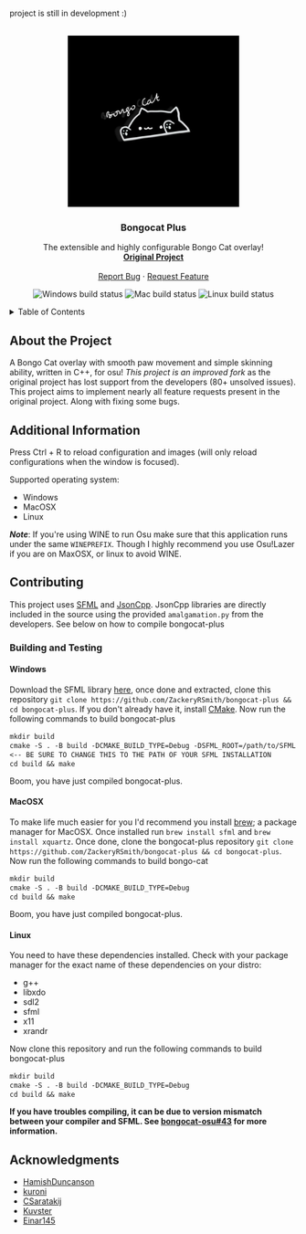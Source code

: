 <!-- TOP OF README ANCHOR -->
<a name="top"></a>

project is still in development :)
<!-- PROJECT LOGO -->
<br/>
<div align="center">
  <a href="https://github.com/ZackeryRSmith/bongocat-plus/">
    <img src="./res/bongocatlogo.jpg" alt="logo" width="300" height="300">
  </a>

<h3 align="center">Bongocat Plus</h3>
  <p align="center">
    The extensible and highly configurable Bongo Cat overlay!
    <br/>
    <a href="https://github.com/kuroni/bongocat-osu"><strong>Original Project</strong></a>
    <br/><br/>
    <a href="https://github.com/ZackeryRSmith/bongocat-plus/issues">Report Bug</a>
    ·
    <a href="https://github.com/ZackeryRSmith/bongocat-plus/issues">Request Feature</a>
  </p>
  
  <p align="center">
    <!--<img alt="Windows build status" src="https://img.shields.io/badge/Windows%20build-Passing-brightgreen?style=for-the-badge&logo=windows">-->
    <img alt="Windows build status" src="https://img.shields.io/badge/Windows%20build-Testing-yellow?style=for-the-badge&logo=windows">
    <!--<img alt="Windows build status" src="https://img.shields.io/badge/Windows%20build-Failing-red?style=for-the-badge&logo=windows">-->
    <img alt="Mac build status" src="https://img.shields.io/badge/Mac%20build-Passing-brightgreen?style=for-the-badge&logo=apple">
    <!--<img alt="Mac build status" src="https://img.shields.io/badge/Mac%20build-Testing-yellow?style=for-the-badge&logo=apple">-->
    <!--<img alt="Mac build status" src="https://img.shields.io/badge/Mac%20build-Failing-red?style=for-the-badge&logo=apple">-->
    <!--<img alt="Linux build status" src="https://img.shields.io/badge/Linux%20build-Passing-green?style=for-the-badge&logo=linux&logoColor=white">-->
    <img alt="Linux build status" src="https://img.shields.io/badge/Linux%20build-Testing-yellow?style=for-the-badge&logo=linux&logoColor=white">
    <!--<img alt="Linux build status" src="https://img.shields.io/badge/Linux%20build-Failing-red?style=for-the-badge&logo=linux&logoColor=white">-->
  </p>
</div>

<!-- TABLE OF CONTENTS -->
<details>
  <summary>Table of Contents</summary>
  <ol>
    <li><a href="#about-the-project">About The Project</a></li>
    <li><a href="#additional-information">Additional Information</a></li>
    <li><a href="#contributing">Contributing</a></li>
    <ul>
      <li><a href="#building-and-testing">Building and Testing</a></li>
      <ul>
          <li><a href="#windows">Windows</a></li>
          <li><a href="#macosx">Windows</a></li>
          <li><a href="#linux">Linux</a></li>
      </ul>
    </ul>
    <li><a href="#acknowledgments">Acknowledgments</a></li>
  </ol>
</details>

## About the Project
A Bongo Cat overlay with smooth paw movement and simple skinning ability, written in C++, for osu! *This project is an improved fork* as the original project has lost support from the developers (80+ unsolved issues). This project aims to implement nearly all feature requests present in the original project. Along with fixing some bugs.

## Additional Information
Press Ctrl + R to reload configuration and images (will only reload configurations when the window is focused).

Supported operating system:
* Windows
* MacOSX
* Linux

**_Note_**: If you're using WINE to run Osu make sure that this application runs under the same `WINEPREFIX`.
          Though I highly recommend you use Osu!Lazer if you are on MaxOSX, or linux to avoid WINE.

## Contributing
This project uses [SFML](https://www.sfml-dev.org/index.php) and [JsonCpp](https://github.com/open-source-parsers/jsoncpp). JsonCpp libraries are directly included in the source using the provided `amalgamation.py` from the developers. See below on how to compile bongocat-plus

### Building and Testing
#### Windows
Download the SFML library [here](https://www.sfml-dev.org/index.php), once done and extracted, clone this repository `git clone https://github.com/ZackeryRSmith/bongocat-plus && cd bongocat-plus`. If you don't already have it, install [CMake](https://cmake.org/). Now run the following commands to build bongocat-plus

```
mkdir build
cmake -S . -B build -DCMAKE_BUILD_TYPE=Debug -DSFML_ROOT=/path/to/SFML <-- BE SURE TO CHANGE THIS TO THE PATH OF YOUR SFML INSTALLATION
cd build && make
```

Boom, you have just compiled bongocat-plus.

#### MacOSX
To make life much easier for you I'd recommend you install [brew](https://brew.sh/); a package manager for MacOSX. Once installed run `brew install sfml` and `brew install xquartz`. Once done, clone the bongocat-plus repository `git clone https://github.com/ZackeryRSmith/bongocat-plus && cd bongocat-plus`. Now run the following commands to build bongo-cat

```
mkdir build
cmake -S . -B build -DCMAKE_BUILD_TYPE=Debug
cd build && make
```

Boom, you have just compiled bongocat-plus.

#### Linux
You need to have these dependencies installed. Check with your package manager for the exact name of these dependencies on your distro:
- g++
- libxdo
- sdl2
- sfml
- x11
- xrandr

Now clone this repository and run the following commands to build bongocat-plus

```
mkdir build
cmake -S . -B build -DCMAKE_BUILD_TYPE=Debug
cd build && make
```

**If you have troubles compiling, it can be due to version mismatch between your compiler and SFML. See [bongocat-osu#43](https://github.com/kuroni/bongocat-osu/issues/43) for more information.**

## Acknowledgments
*  [HamishDuncanson](https://github.com/HamishDuncanson)
*  [kuroni](https://github.com/kuroni)
*  [CSaratakij](https://github.com/CSaratakij)
*  [Kuvster](https://github.com/Kuvster)
*  [Einar145](https://github.com/Einar145)
